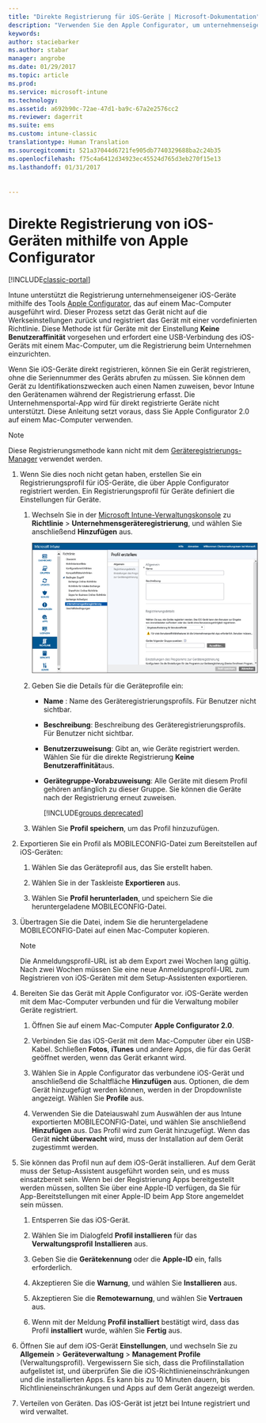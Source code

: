 ```yaml
---
title: "Direkte Registrierung für iOS-Geräte | Microsoft-Dokumentation"
description: "Verwenden Sie den Apple Configurator, um unternehmenseigene iOS-Geräte direkt mit einer vordefinierten Richtlinie zu registrieren, indem Sie sie über USB an einen Mac-Computer anschließen."
keywords: 
author: staciebarker
ms.author: stabar
manager: angrobe
ms.date: 01/29/2017
ms.topic: article
ms.prod: 
ms.service: microsoft-intune
ms.technology: 
ms.assetid: a692b90c-72ae-47d1-ba9c-67a2e2576cc2
ms.reviewer: dagerrit
ms.suite: ems
ms.custom: intune-classic
translationtype: Human Translation
ms.sourcegitcommit: 521a37044d6721fe905db7740329688ba2c24b35
ms.openlocfilehash: f75c4a6412d34923ec45524d765d3eb270f15e13
ms.lasthandoff: 01/31/2017


---
```


# <a name="directly-enroll-ios-devices-by-using-apple-configurator"></a>Direkte Registrierung von iOS-Geräten mithilfe von Apple Configurator

[!INCLUDE[classic-portal](../includes/classic-portal.md)]

Intune unterstützt die Registrierung unternehmenseigener iOS-Geräte mithilfe des Tools [Apple Configurator](http://go.microsoft.com/fwlink/?LinkId=518017), das auf einem Mac-Computer ausgeführt wird. Dieser Prozess setzt das Gerät nicht auf die Werkseinstellungen zurück und registriert das Gerät mit einer vordefinierten Richtlinie. Diese Methode ist für Geräte mit der Einstellung **Keine Benutzeraffinität** vorgesehen und erfordert eine USB-Verbindung des iOS-Geräts mit einem Mac-Computer, um die Registrierung beim Unternehmen einzurichten.

Wenn Sie iOS-Geräte direkt registrieren, können Sie ein Gerät registrieren, ohne die Seriennummer des Geräts abrufen zu müssen. Sie können dem Gerät zu Identifikationszwecken auch einen Namen zuweisen, bevor Intune den Gerätenamen während der Registrierung erfasst. Die Unternehmensportal-App wird für direkt registrierte Geräte nicht unterstützt. Diese Anleitung setzt voraus, dass Sie Apple Configurator 2.0 auf einem Mac-Computer verwenden.

>[!NOTE]
>Diese Registrierungsmethode kann nicht mit dem [Geräteregistrierungs-Manager](enroll-corporate-owned-devices-with-the-device-enrollment-manager-in-microsoft-intune.md) verwendet werden.

1.  Wenn Sie dies noch nicht getan haben, erstellen Sie ein Registrierungsprofil für iOS-Geräte, die über Apple Configurator registriert werden. Ein Registrierungsprofil für Geräte definiert die Einstellungen für Geräte.

    1.  Wechseln Sie in der [Microsoft Intune-Verwaltungskonsole](http://manage.microsoft.com) zu **Richtlinie** &gt; **Unternehmensgeräteregistrierung**, und wählen Sie anschließend **Hinzufügen** aus.

        ![Erstellen einer Profilseite für die Geräteregistrierung](../media/pol-sa-corp-enroll.png)

    2.  Geben Sie die Details für die Geräteprofile ein:

        -   **Name** : Name des Geräteregistrierungsprofils. Für Benutzer nicht sichtbar.

        -   **Beschreibung**: Beschreibung des Geräteregistrierungsprofils. Für Benutzer nicht sichtbar.

        -   **Benutzerzuweisung**: Gibt an, wie Geräte registriert werden. Wählen Sie für die direkte Registrierung **Keine Benutzeraffinität**aus.

        -   **Gerätegruppe-Vorabzuweisung**: Alle Geräte mit diesem Profil gehören anfänglich zu dieser Gruppe. Sie können die Geräte nach der Registrierung erneut zuweisen.

            [!INCLUDE[groups deprecated](../includes/group-deprecation.md)]

    3.  Wählen Sie **Profil speichern**, um das Profil hinzuzufügen.

5.  Exportieren Sie ein Profil als MOBILECONFIG-Datei zum Bereitstellen auf iOS-Geräten:

    1.   Wählen Sie das Geräteprofil aus, das Sie erstellt haben.

    2.   Wählen Sie in der Taskleiste **Exportieren** aus.

    3.   Wählen Sie **Profil herunterladen**, und speichern Sie die heruntergeladene MOBILECONFIG-Datei.

6.  Übertragen Sie die Datei, indem Sie die heruntergeladene MOBILECONFIG-Datei auf einen Mac-Computer kopieren.
    > [!NOTE]
    > Die Anmeldungsprofil-URL ist ab dem Export zwei Wochen lang gültig. Nach zwei Wochen müssen Sie eine neue Anmeldungsprofil-URL zum Registrieren von iOS-Geräten mit dem Setup-Assistenten exportieren.

7.  Bereiten Sie das Gerät mit Apple Configurator vor. iOS-Geräte werden mit dem Mac-Computer verbunden und für die Verwaltung mobiler Geräte registriert.

    1.  Öffnen Sie auf einem Mac-Computer **Apple Configurator 2.0**.

    2.  Verbinden Sie das iOS-Gerät mit dem Mac-Computer über ein USB-Kabel. Schließen **Fotos**, **iTunes** und andere Apps, die für das Gerät geöffnet werden, wenn das Gerät erkannt wird.

    3.  Wählen Sie in Apple Configurator das verbundene iOS-Gerät und anschließend die Schaltfläche **Hinzufügen** aus. Optionen, die dem Gerät hinzugefügt werden können, werden in der Dropdownliste angezeigt. Wählen Sie **Profile** aus.

    4.  Verwenden Sie die Dateiauswahl zum Auswählen der aus Intune exportierten MOBILECONFIG-Datei, und wählen Sie anschließend **Hinzufügen** aus. Das Profil wird zum Gerät hinzugefügt.  Wenn das Gerät **nicht überwacht** wird, muss der Installation auf dem Gerät zugestimmt werden.

8.  Sie können das Profil nun auf dem iOS-Gerät installieren. Auf dem Gerät muss der Setup-Assistent ausgeführt worden sein, und es muss einsatzbereit sein. Wenn bei der Registrierung Apps bereitgestellt werden müssen, sollten Sie über eine Apple-ID verfügen, da Sie für App-Bereitstellungen mit einer Apple-ID beim App Store angemeldet sein müssen.

    1.  Entsperren Sie das iOS-Gerät.

    2.  Wählen Sie im Dialogfeld **Profil installieren** für das **Verwaltungsprofil** **Installieren** aus.

    3.  Geben Sie die **Gerätekennung** oder die **Apple-ID** ein, falls erforderlich.

    4.  Akzeptieren Sie die **Warnung**, und wählen Sie **Installieren** aus.

    5.  Akzeptieren Sie die **Remotewarnung**, und wählen Sie **Vertrauen** aus.

    6.  Wenn mit der Meldung **Profil installiert** bestätigt wird, dass das Profil **installiert** wurde, wählen Sie **Fertig** aus.

9.  Öffnen Sie auf dem iOS-Gerät **Einstellungen**, und wechseln Sie zu **Allgemein** &gt; **Geräteverwaltung** &gt; **Management Profile** (Verwaltungsprofil). Vergewissern Sie sich, dass die Profilinstallation aufgelistet ist, und überprüfen Sie die iOS-Richtlinieneinschränkungen und die installierten Apps. Es kann bis zu 10 Minuten dauern, bis Richtlinieneinschränkungen und Apps auf dem Gerät angezeigt werden.

10.  Verteilen von Geräten. Das iOS-Gerät ist jetzt bei Intune registriert und wird verwaltet.

